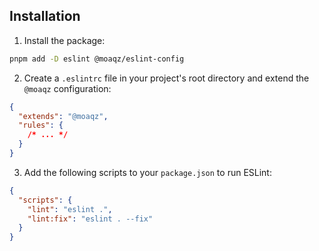 ## Installation

1. Install the package:

```bash
pnpm add -D eslint @moaqz/eslint-config
```

2. Create a `.eslintrc` file in your project's root directory and extend the `@moaqz` configuration:

```json
{
  "extends": "@moaqz",
  "rules": {
    /* ... */
  }
}
```

3. Add the following scripts to your `package.json` to run ESLint:

```json
{
  "scripts": {
    "lint": "eslint .",
    "lint:fix": "eslint . --fix"
  }
}
```